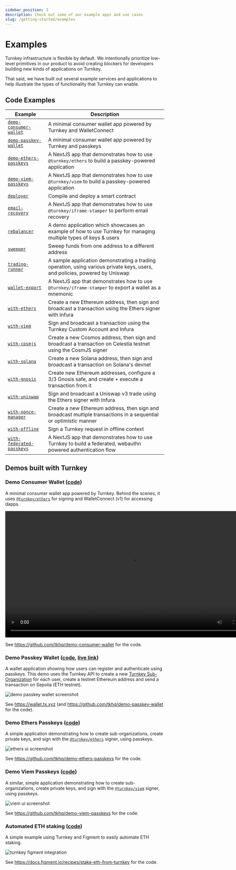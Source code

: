 ```yaml
---
sidebar_position: 3
description: Check out some of our example apps and use cases
slug: /getting-started/examples
---
```


# Examples

Turnkey infrastructure is flexible by default. We intentionally prioritize low-level primitives in our product to avoid creating blockers for developers building new kinds of applications on Turnkey.

That said, we have built out several example services and applications to help illustrate the types of functionality that Turnkey can enable.

## Code Examples

| Example                                                                                              | Description                                                                                                                 |
| ---------------------------------------------------------------------------------------------------- | --------------------------------------------------------------------------------------------------------------------------- |
| [`demo-consumer-wallet`](https://github.com/tkhq/demo-consumer-wallet)                               | A minimal consumer wallet app powered by Turnkey and WalletConnect                                                          |
| [`demo-passkey-wallet`](https://github.com/tkhq/demo-passkey-wallet)                                 | A minimal consumer wallet app powered by Turnkey and passkeys                                                               |
| [`demo-ethers-passkeys`](https://github.com/tkhq/demo-ethers-passkeys)                               | A NextJS app that demonstrates how to use `@turnkey/ethers` to build a passkey-powered application                          |
| [`demo-viem-passkeys`](https://github.com/tkhq/demo-viem-passkeys)                                   | A NextJS app that demonstrates how to use `@turnkey/viem` to build a passkey-powered application                            |
| [`deployer`](https://github.com/tkhq/sdk/tree/main/examples/deployer/)                               | Compile and deploy a smart contract                                                                                         |
| [`email-recovery`](https://github.com/tkhq/sdk/tree/main/examples/email-recovery/)                   | A NextJS app that demonstrates how to use `@turnkey/iframe-stamper` to perform email recovery                               |
| [`rebalancer`](https://github.com/tkhq/sdk/tree/main/examples/rebalancer/)                           | A demo application which showcases an example of how to use Turnkey for managing multiple types of keys & users             |
| [`sweeper`](https://github.com/tkhq/sdk/tree/main/examples/sweeper/)                                 | Sweep funds from one address to a different address                                                                         |
| [`trading-runner`](https://github.com/tkhq/sdk/tree/main/examples/trading-runner/)                   | A sample application demonstrating a trading operation, using various private keys, users, and policies, powered by Uniswap |
| [`wallet-export`](https://github.com/tkhq/sdk/tree/main/examples/wallet-export/)                     | A NextJS app that demonstrates how to use `@turnkey/iframe-stamper` to export a wallet as a mnemonic                        |
| [`with-ethers`](https://github.com/tkhq/sdk/tree/main/examples/with-ethers/)                         | Create a new Ethereum address, then sign and broadcast a transaction using the Ethers signer with Infura                    |
| [`with-viem`](https://github.com/tkhq/sdk/tree/main/examples/with-viem/)                             | Sign and broadcast a transaction using the Turnkey Custom Account and Infura                                                |
| [`with-cosmjs`](https://github.com/tkhq/sdk/tree/main/examples/with-cosmjs/)                         | Create a new Cosmos address, then sign and broadcast a transaction on Celestia testnet using the CosmJS signer              |
| [`with-solana`](https://github.com/tkhq/sdk/tree/main/examples/with-solana/)                         | Create a new Solana address, then sign and broadcast a transaction on Solana's devnet                                       |
| [`with-gnosis`](https://github.com/tkhq/sdk/tree/main/examples/with-gnosis/)                         | Create new Ethereum addresses, configure a 3/3 Gnosis safe, and create + execute a transaction from it                      |
| [`with-uniswap`](https://github.com/tkhq/sdk/tree/main/examples/with-uniswap/)                       | Sign and broadcast a Uniswap v3 trade using the Ethers signer with Infura                                                   |
| [`with-nonce-manager`](https://github.com/tkhq/sdk/tree/main/examples/with-nonce-manager/)           | Create a new Ethereum address, then sign and broadcast multiple transactions in a sequential or optimistic manner           |
| [`with-offline`](https://github.com/tkhq/sdk/tree/main/examples/with-offline/)                       | Sign a Turnkey request in offline context                                                                                   |
| [`with-federated-passkeys`](https://github.com/tkhq/sdk/tree/main/examples/with-federated-passkeys/) | A NextJS app that demonstrates how to use Turnkey to build a federated, webauthn powered authentication flow                |

## Demos built with Turnkey

### Demo Consumer Wallet ([code](https://github.com/tkhq/demo-consumer-wallet))

A minimal consumer wallet app powered by Turnkey. Behind the scenes, it uses [`@turnkey/ethers`](https://www.npmjs.com/package/@turnkey/ethers) for signing and WalletConnect (v1) for accessing dapps.

<p style={{ textAlign: "center" }}>
  <video controls width="800px">
    <source src="https://github.com/tkhq/demo-consumer-wallet/assets/127255904/2c3409df-2d7c-4ec3-9aa8-e2944a0b0e0a"/>
  </video>
</p>

See https://github.com/tkhq/demo-consumer-wallet for the code.

### Demo Passkey Wallet ([code](https://github.com/tkhq/demo-passkey-wallet), [live link](https://wallet.tx.xyz))

A wallet application showing how users can register and authenticate using passkeys.
This demo uses the Turnkey API to create a new [Turnkey Sub-Organization](/concepts/sub-organizations) for each user, create a testnet Ethereum address and send a transaction on Sepolia (ETH testnet).

<p style={{ textAlign: "center" }}>
  <img
    src="/demo-passkey-wallet.png"
    alt="demo passkey wallet screenshot"
    style={{ width: 800 }}
  />
</p>

See https://wallet.tx.xyz (and https://github.com/tkhq/demo-passkey-wallet for the code).

### Demo Ethers Passkeys ([code](https://github.com/tkhq/demo-ethers-passkeys))

A simple application demonstrating how to create sub-organizations, create private keys, and sign with the [`@turnkey/ethers`](https://github.com/tkhq/sdk/tree/main/packages/ethers) signer, using passkeys.

<p style={{ textAlign: "center" }}>
  <img
    src="/ethers-ui-screenshot.png"
    alt="ethers ui screenshot"
    style={{ width: 800 }}
  />
</p>

See https://github.com/tkhq/demo-ethers-passkeys for the code.

### Demo Viem Passkeys ([code](https://github.com/tkhq/demo-viem-passkeys))

A similar, simple application demonstrating how to create sub-organizations, create private keys, and sign with the [`@turnkey/viem`](https://github.com/tkhq/sdk/tree/main/packages/viem) signer, using passkeys.

<p style={{ textAlign: "center" }}>
  <img
    src="/viem-ui-screenshot.png"
    alt="viem ui screenshot"
    style={{ width: 800 }}
  />
</p>

See https://github.com/tkhq/demo-viem-passkeys for the code.

### Automated ETH staking ([code](https://docs.figment.io/recipes/stake-eth-from-turnkey))

A simple example using Turnkey and Figment to easily automate ETH staking.

<p style={{ textAlign: "center" }}>
  <img
    src="/img/staking_example.png"
    alt="turnkey figment integration"
    style={{ width: 700 }}
  />
</p>

See https://docs.figment.io/recipes/stake-eth-from-turnkey for the code.
